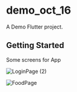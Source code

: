 # demo_oct_16

A Demo Flutter project.

## Getting Started
Some screens for App


![LoginPage (2)](https://github.com/vdphuoc/demo1610/assets/147540628/f2b75145-769f-4cbd-8a28-31f0155979ea)


![FoodPage](https://github.com/vdphuoc/demo1610/assets/147540628/55ef1a11-1ae0-4527-b4f0-c8bfee590aa9)
